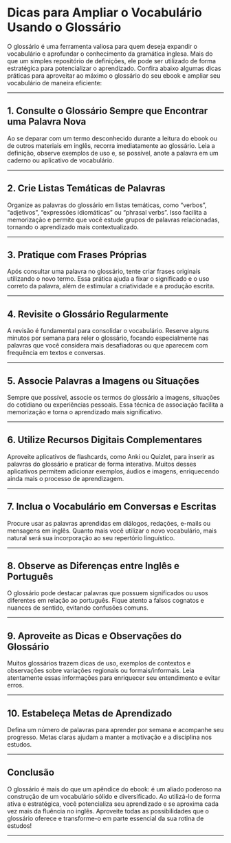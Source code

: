 
# Dicas para Ampliar o Vocabulário Usando o Glossário

O glossário é uma ferramenta valiosa para quem deseja expandir o vocabulário e aprofundar o conhecimento da gramática inglesa. Mais do que um simples repositório de definições, ele pode ser utilizado de forma estratégica para potencializar o aprendizado. Confira abaixo algumas dicas práticas para aproveitar ao máximo o glossário do seu ebook e ampliar seu vocabulário de maneira eficiente:

---

## 1. **Consulte o Glossário Sempre que Encontrar uma Palavra Nova**

Ao se deparar com um termo desconhecido durante a leitura do ebook ou de outros materiais em inglês, recorra imediatamente ao glossário. Leia a definição, observe exemplos de uso e, se possível, anote a palavra em um caderno ou aplicativo de vocabulário.

---

## 2. **Crie Listas Temáticas de Palavras**

Organize as palavras do glossário em listas temáticas, como “verbos”, “adjetivos”, “expressões idiomáticas” ou “phrasal verbs”. Isso facilita a memorização e permite que você estude grupos de palavras relacionadas, tornando o aprendizado mais contextualizado.

---

## 3. **Pratique com Frases Próprias**

Após consultar uma palavra no glossário, tente criar frases originais utilizando o novo termo. Essa prática ajuda a fixar o significado e o uso correto da palavra, além de estimular a criatividade e a produção escrita.

---

## 4. **Revisite o Glossário Regularmente**

A revisão é fundamental para consolidar o vocabulário. Reserve alguns minutos por semana para reler o glossário, focando especialmente nas palavras que você considera mais desafiadoras ou que aparecem com frequência em textos e conversas.

---

## 5. **Associe Palavras a Imagens ou Situações**

Sempre que possível, associe os termos do glossário a imagens, situações do cotidiano ou experiências pessoais. Essa técnica de associação facilita a memorização e torna o aprendizado mais significativo.

---

## 6. **Utilize Recursos Digitais Complementares**

Aproveite aplicativos de flashcards, como Anki ou Quizlet, para inserir as palavras do glossário e praticar de forma interativa. Muitos desses aplicativos permitem adicionar exemplos, áudios e imagens, enriquecendo ainda mais o processo de aprendizagem.

---

## 7. **Inclua o Vocabulário em Conversas e Escritas**

Procure usar as palavras aprendidas em diálogos, redações, e-mails ou mensagens em inglês. Quanto mais você utilizar o novo vocabulário, mais natural será sua incorporação ao seu repertório linguístico.

---

## 8. **Observe as Diferenças entre Inglês e Português**

O glossário pode destacar palavras que possuem significados ou usos diferentes em relação ao português. Fique atento a falsos cognatos e nuances de sentido, evitando confusões comuns.

---

## 9. **Aproveite as Dicas e Observações do Glossário**

Muitos glossários trazem dicas de uso, exemplos de contextos e observações sobre variações regionais ou formais/informais. Leia atentamente essas informações para enriquecer seu entendimento e evitar erros.

---

## 10. **Estabeleça Metas de Aprendizado**

Defina um número de palavras para aprender por semana e acompanhe seu progresso. Metas claras ajudam a manter a motivação e a disciplina nos estudos.

---

## Conclusão

O glossário é mais do que um apêndice do ebook: é um aliado poderoso na construção de um vocabulário sólido e diversificado. Ao utilizá-lo de forma ativa e estratégica, você potencializa seu aprendizado e se aproxima cada vez mais da fluência no inglês. Aproveite todas as possibilidades que o glossário oferece e transforme-o em parte essencial da sua rotina de estudos!

---
```